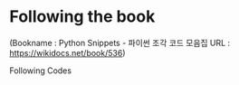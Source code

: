 ﻿# Following the book
  (Bookname : Python Snippets - 파이썬 조각 코드 모음집
   URL : https://wikidocs.net/book/536)

Following Codes
